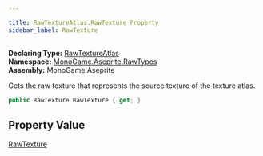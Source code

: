 ```yaml
---

title: RawTextureAtlas.RawTexture Property
sidebar_label: RawTexture
---
```

**Declaring Type:** [RawTextureAtlas](../)  
**Namespace:** [MonoGame.Aseprite.RawTypes](../../)  
**Assembly:** MonoGame.Aseprite

Gets the raw texture that represents the source texture of the texture atlas.

```csharp
public RawTexture RawTexture { get; }
```

## Property Value

[RawTexture](../../RawTexture/)


